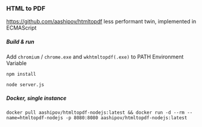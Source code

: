 ### HTML to PDF ###

https://github.com/aashipov/htmltopdf less performant twin, implemented in ECMAScript

##### Build & run #####

Add ```chromium``` / ```chrome.exe``` and ```wkhtmltopdf(.exe)``` to PATH Environment Variable

```npm install```

```node server.js```

##### Docker, single instance #####

```docker pull aashipov/htmltopdf-nodejs:latest && docker run -d --rm --name=htmltopdf-nodejs -p 8080:8080 aashipov/htmltopdf-nodejs:latest```
